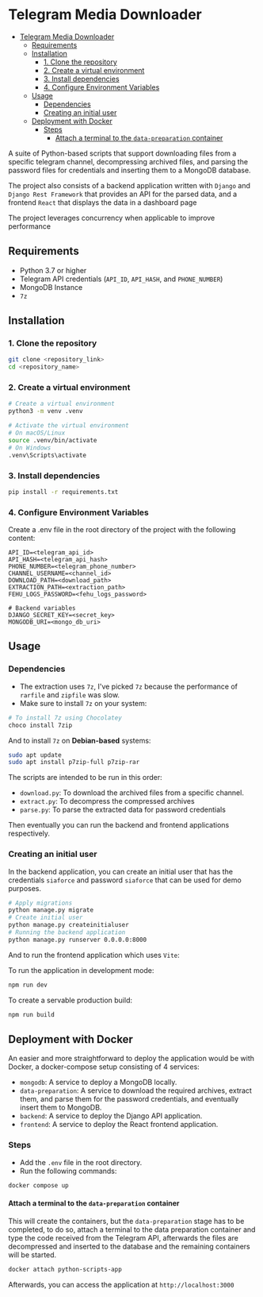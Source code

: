 # Telegram Media Downloader

- [Telegram Media Downloader](#telegram-media-downloader)
  - [Requirements](#requirements)
  - [Installation](#installation)
    - [1. Clone the repository](#1-clone-the-repository)
    - [2. Create a virtual environment](#2-create-a-virtual-environment)
    - [3. Install dependencies](#3-install-dependencies)
    - [4. Configure Environment Variables](#4-configure-environment-variables)
  - [Usage](#usage)
    - [Dependencies](#dependencies)
    - [Creating an initial user](#creating-an-initial-user)
  - [Deployment with Docker](#deployment-with-docker)
    - [Steps](#steps)
      - [Attach a terminal to the `data-preparation` container](#attach-a-terminal-to-the-data-preparation-container)

A suite of Python-based scripts that support downloading files from a specific telegram channel, decompressing archived files, and parsing the password files for credentials and inserting them to a MongoDB database.

The project also consists of a backend application written with `Django` and `Django Rest Framework` that provides an API for the parsed data, and a frontend `React` that displays the data in a dashboard page

The project leverages concurrency when applicable to improve performance

## Requirements

- Python 3.7 or higher
- Telegram API credentials (`API_ID`, `API_HASH`, and `PHONE_NUMBER`)
- MongoDB Instance
- `7z`

## Installation

### 1. Clone the repository

```bash
git clone <repository_link>
cd <repository_name>
```

### 2. Create a virtual environment

```bash
# Create a virtual environment
python3 -m venv .venv

# Activate the virtual environment
# On macOS/Linux
source .venv/bin/activate
# On Windows
.venv\Scripts\activate
```

### 3. Install dependencies

```bash
pip install -r requirements.txt
```

### 4. Configure Environment Variables

Create a .env file in the root directory of the project with the following content:

```.env
API_ID=<telegram_api_id>
API_HASH=<telegram_api_hash>
PHONE_NUMBER=<telegram_phone_number>
CHANNEL_USERNAME=<channel_id>
DOWNLOAD_PATH=<download_path>
EXTRACTION_PATH=<extraction_path>
FEHU_LOGS_PASSWORD=<fehu_logs_password>

# Backend variables
DJANGO_SECRET_KEY=<secret_key>
MONGODB_URI=<mongo_db_uri>
```

## Usage

### Dependencies

- The extraction uses `7z`, I've picked `7z` because the performance of `rarfile` and `zipfile` was slow.
- Make sure to install `7z` on your system:

```bash
# To install 7z using Chocolatey
choco install 7zip
```

And to install `7z` on **Debian-based** systems:

```bash
sudo apt update
sudo apt install p7zip-full p7zip-rar
```

The scripts are intended to be run in this order:

- `download.py`: To download the archived files from a specific channel.
- `extract.py`: To decompress the compressed archives
- `parse.py`: To parse the extracted data for password credentials

Then eventually you can run the backend and frontend applications respectively.

### Creating an initial user

In the backend application, you can create an initial user that has the credentials `siaforce` and password `siaforce` that can be used for demo purposes.

```bash
# Apply migrations
python manage.py migrate
# Create initial user
python manage.py createinitialuser
# Running the backend application
python manage.py runserver 0.0.0.0:8000
```

And to run the frontend application which uses `Vite`:

To run the application in development mode:

```bash
npm run dev
```

To create a servable production build:

```bash
npm run build
```

## Deployment with Docker

An easier and more straightforward to deploy the application would be with Docker, a docker-compose setup consisting of 4 services:

- `mongodb`: A service to deploy a MongoDB locally.
- `data-preparation`: A service to download the required archives, extract them, and parse them for the password credentials, and eventually insert them to MongoDB.
- `backend`: A service to deploy the Django API application.
- `frontend`: A service to deploy the React frontend application.

### Steps

- Add the `.env` file in the root directory.
- Run the following commands:

```bash
docker compose up
```

#### Attach a terminal to the `data-preparation` container

This will create the containers, but the `data-preparation` stage has to be completed, to do so, attach a terminal to the data preparation container and type the code received from the Telegram API, afterwards the files are decompressed and inserted to the database and the remaining containers will be started.

```bash
docker attach python-scripts-app
```

Afterwards, you can access the application at `http://localhost:3000`
